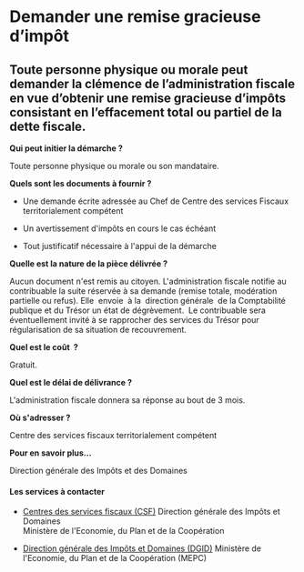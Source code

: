 # Demander une remise gracieuse d’impôt

Toute personne physique ou morale peut demander la clémence de l’administration fiscale en vue d’obtenir une remise gracieuse d’impôts consistant en l’effacement total ou partiel de la dette fiscale.
-------------------------------------------------------------------------------------------------------------------------------------------------------------------------------------------------------

**Qui peut initier la démarche ?**

Toute personne physique ou morale ou son mandataire.  

**Quels sont les documents à fournir ?**

*   Une demande écrite adressée au Chef de Centre des services Fiscaux territorialement compétent

*   Un avertissement d'impôts en cours le cas échéant

*   Tout justificatif nécessaire à l'appui de la démarche

**Quelle est la nature de la pièce délivrée ?**

Aucun document n'est remis au citoyen. L'administration fiscale notifie au contribuable la suite réservée à sa demande (remise totale, modération partielle ou refus). Elle  envoie  à la  direction générale  de la Comptabilité publique et du Trésor un état de dégrèvement.  Le contribuable sera  éventuellement invité à se rapprocher des services du Trésor pour régularisation de sa situation de recouvrement.

**Quel est le coût  ?**

Gratuit.

**Quel est le délai de délivrance ?**

L'administration fiscale donnera sa réponse au bout de 3 mois.

**Où s'adresser ?**

Centre des services fiscaux territorialement compétent

**Pour en savoir plus...**

Direction générale des Impôts et des Domaines

#### Les services à contacter

*   [Centres des services fiscaux (CSF)](../../../services/centres-des-services-fiscaux-csf.md) Direction générale des Impôts et Domaines  
    Ministère de l'Economie, du Plan et de la Coopération  
    
*   [Direction générale des Impôts et Domaines (DGID)](../../../services/direction-generale-des-impots-et-domaines-dgid.md) Ministère de l'Economie, du Plan et de la Coopération (MEPC)